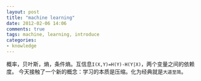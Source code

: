 ```yaml
---
layout: post
title: "machine learning"
date: 2012-02-06 14:06
comments: true
tags: machine, learning, introduce 
categories:
- knowledge
---
```


概率，贝叶斯，熵，条件熵。互信息`I(X,Y)=H(Y)-H(Y|X)`，两个变量之间的依赖度。
今天接触了一个新的概念：学习的本质是压缩。化为经典就是`大道至简`。
